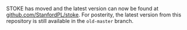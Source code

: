 STOKE has moved and the latest version can now be found at [github.com/StanfordPL/stoke](https://github.com/StanfordPL/stoke).  For posterity, the latest version from this repository is still available in the `old-master` branch.
